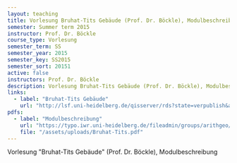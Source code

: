 ```yaml
---
layout: teaching
title: Vorlesung Bruhat-Tits Gebäude (Prof. Dr. Böckle), Modulbeschreibung
semester: Summer term 2015
instructor: Prof. Dr. Böckle
course_type: Vorlesung
semester_term: SS
semester_year: 2015
semester_key: SS2015
semester_sort: 20151
active: false
instructors: Prof. Dr. Böckle
description: Vorlesung Bruhat-Tits Gebäude (Prof. Dr. Böckle), Modulbeschreibung
links:
  - label: "Bruhat-Tits Gebäude"
    url: "http://lsf.uni-heidelberg.de/qisserver/rds?state=verpublish&amp;status=init&amp;vmfile=no&amp;publishid=204923&amp;moduleCall=webInfo&amp;publishConfFile=webInfo&amp;publishSubDir=veranstaltung"
pdfs:
  - label: "Modulbeschreibung"
    url: "https://typo.iwr.uni-heidelberg.de/fileadmin/groups/arithgeo/templates/data/Vorlesungen/Bruhat-Tits.pdf"
    file: "/assets/uploads/Bruhat-Tits.pdf"
---
```


Vorlesung "Bruhat-Tits Gebäude" (Prof. Dr. Böckle), Modulbeschreibung

